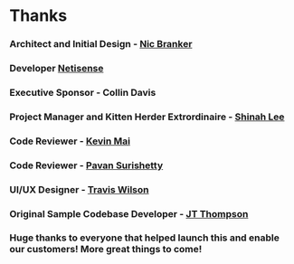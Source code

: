 # Thanks

### Architect and Initial Design - [Nic Branker](https://www.linkedin.com/profile/view?id=16353769) 
### Developer [Netisense](http://www.netisense.com)
### Executive Sponsor - Collin Davis 
### Project Manager and Kitten Herder Extrordinaire - [Shinah Lee](https://www.linkedin.com/profile/view?id=256924312)
### Code Reviewer - [Kevin Mai](https://www.linkedin.com/profile/view?id=243243841)
### Code Reviewer - [Pavan Surishetty](https://www.linkedin.com/profile/view?id=25282188)
### UI/UX Designer - [Travis Wilson](https://www.linkedin.com/profile/view?id=44378278)
### Original Sample Codebase Developer - [JT Thompson](https://github.com/jt0)


### Huge thanks to everyone that helped launch this and enable our customers! More great things to come!
